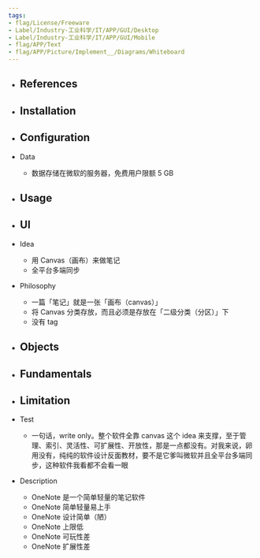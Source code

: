 ```yaml
---
tags:
- flag/License/Freeware
- Label/Industry-工业科学/IT/APP/GUI/Desktop
- Label/Industry-工业科学/IT/APP/GUI/Mobile
- flag/APP/Text
- flag/APP/Picture/Implement__/Diagrams/Whiteboard
---
```


- References
    - 

- Installation
    - 

- Configuration
    - 

- Data
    - 数据存储在微软的服务器，免费用户限额 5 GB

- Usage
    - 

- UI
    - 

- Idea
    - 用 Canvas（画布）来做笔记
    - 全平台多端同步

- Philosophy
    - 一篇「笔记」就是一张「画布（canvas）」
    - 将 Canvas 分类存放，而且必须是存放在「二级分类（分区）」下
    - 没有 tag

- Objects
    - 

- Fundamentals
    - 

- Limitation
    - 

- Test
    - 一句话，write only。整个软件全靠 canvas 这个 idea 来支撑，至于管理、索引、灵活性、可扩展性、开放性，那是一点都没有。对我来说，卵用没有，纯纯的软件设计反面教材，要不是它爹叫微软并且全平台多端同步，这种软件我看都不会看一眼

- Description
    - OneNote 是一个简单轻量的笔记软件
    - OneNote 简单轻量易上手
    - OneNote 设计简单（陋）
    - OneNote 上限低
    - OneNote 可玩性差
    - OneNote 扩展性差
